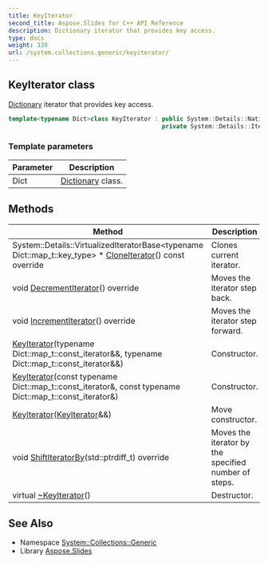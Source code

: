 ```yaml
---
title: KeyIterator
second_title: Aspose.Slides for C++ API Reference
description: Dictionary iterator that provides key access.
type: docs
weight: 339
url: /system.collections.generic/keyiterator/
---
```

## KeyIterator class


[Dictionary](../dictionary/) iterator that provides key access.

```cpp
template<typename Dict>class KeyIterator : public System::Details::NativeIteratorWrapperBase<Dict::map_t::key_type, Dict::map_t::const_iterator>,
                                           private System::Details::IteratorPointerUpdater<Dict::map_t::key_type, false>
```


### Template parameters

| Parameter | Description |
| --- | --- |
| Dict | [Dictionary](../dictionary/) class. |
## Methods

| Method | Description |
| --- | --- |
| System::Details::VirtualizedIteratorBase\<typename Dict::map_t::key_type\> * [CloneIterator](./cloneiterator/)() const override | Clones current iterator. |
| void [DecrementIterator](./decrementiterator/)() override | Moves the iterator step back. |
| void [IncrementIterator](./incrementiterator/)() override | Moves the iterator step forward. |
|  [KeyIterator](./keyiterator/)(typename Dict::map_t::const_iterator\&&, typename Dict::map_t::const_iterator\&&) | Constructor. |
|  [KeyIterator](./keyiterator/)(const typename Dict::map_t::const_iterator\&, const typename Dict::map_t::const_iterator\&) | Constructor. |
|  [KeyIterator](./keyiterator/)([KeyIterator](./)\&&) | Move constructor. |
| void [ShiftIteratorBy](./shiftiteratorby/)(std::ptrdiff_t) override | Moves the iterator by the specified number of steps. |
| virtual  [~KeyIterator](./~keyiterator/)() | Destructor. |

## See Also

* Namespace [System::Collections::Generic](../)
* Library [Aspose.Slides](../../)